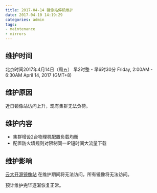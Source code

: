```yaml
---
title: 2017-04-14 镜像站停机维护
date: 2017-04-10 14:19:29
categories: admin
tags:
- maintenance
- mirrors
---
```

## 维护时间

北京时间2017年4月14日（周五） 早2时整 - 早6时30分
Friday, 2:00AM - 6:30AM April 14, 2017 (GMT+8)

## 维护原因

近日镜像站访问上升，现有集群无法负荷。

## 维护内容

- 集群增设2台物理机配置负载均衡
- 配置防火墙规则对限制同一IP短时间大流量下载

## 维护影响

[云大开源镜像站](http://mirrors.ynuosa.org) 在维护期间将无法访问，所有镜像将无法访问。

预计维护完毕逐渐恢复正常。
